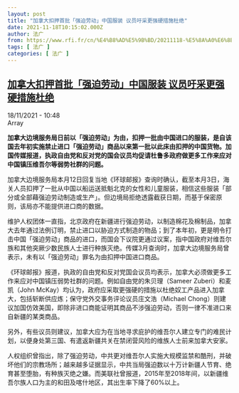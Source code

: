 ```yaml
---
layout: post
title: "加拿大扣押首批「强迫劳动」中国服装 议员吁采更强硬措施杜绝"
date: 2021-11-18T10:15:02.000Z
author: 法广
from: https://www.rfi.fr/cn/%E4%B8%AD%E5%9B%BD/20211118-%E5%8A%A0%E6%8B%BF%E5%A4%A7%E6%89%A3%E6%8A%BC%E9%A6%96%E6%89%B9-%E5%BC%BA%E8%BF%AB%E5%8A%B3%E5%8A%A8-%E4%B8%AD%E5%9B%BD%E6%9C%8D%E8%A3%85-%E8%AE%AE%E5%91%98%E5%90%81%E9%87%87%E6%9B%B4%E5%BC%BA%E7%A1%AC%E6%8E%AA%E6%96%BD%E6%9D%9C%E7%BB%9D
tags: [ 法广 ]
categories: [ 法广 ]
---
```

<!--1637230502000-->
[加拿大扣押首批「强迫劳动」中国服装 议员吁采更强硬措施杜绝](https://www.rfi.fr/cn/%E4%B8%AD%E5%9B%BD/20211118-%E5%8A%A0%E6%8B%BF%E5%A4%A7%E6%89%A3%E6%8A%BC%E9%A6%96%E6%89%B9-%E5%BC%BA%E8%BF%AB%E5%8A%B3%E5%8A%A8-%E4%B8%AD%E5%9B%BD%E6%9C%8D%E8%A3%85-%E8%AE%AE%E5%91%98%E5%90%81%E9%87%87%E6%9B%B4%E5%BC%BA%E7%A1%AC%E6%8E%AA%E6%96%BD%E6%9D%9C%E7%BB%9D)
------

<div>
<div>18/11/2021 - 10:48</div>Array<p><strong>                    加拿大边境服务局日前以「强迫劳动」为由，扣押一批由中国进口的服装，是自该国去年初实施禁止进口「强迫劳动」商品以来第一批以此床由扣押的中国货物。加国传媒报道，执政自由党和反对党的国会议员均促请杜鲁多政府做更多工作来应对中国镇压维吾尔等弱势社群的问题。                </strong></p><div >                    <p>加拿大边境服务局本月12日回复当地《环球邮报》查询时确认，截至本月3日，海关人员扣押了一批从中国以船运送抵魁北克的女性和儿童服装，相信这些服装「部分或全部藉强迫劳动制造或生产」。但边境局拒绝透露截获日期，而基于保密原则，该局亦不能提供进口商的数据。</p><p>维护人权团体一直指，北京政府在新疆进行强迫劳动，以制造棉花及棉制品，加拿大去年通过法例订明，禁止进口以胁迫方式制造的物品；到了本年初，更是明令打击中国「强迫劳动」商品的进口，而国会下议院更通过议案，指中国政府对维吾尔族和其他突厥少数民族人士进行种族灭绝。传媒3月查询时，加拿大边境服务局曾表示，未有以「强迫劳动」罪名为由扣押中国进口商品。</p><p>《环球邮报》报道，执政的自由党和反对党国会议员均表示，加拿大必须做更多工作来应对中国镇压弱势社群的问题。例如自由党的朱贝理（Sameer Zuberi）和麦凯（John McKay）均认为，政府应采取更强硬的措施以杜绝奴工产品进入加拿大，包括斩断供应炼；保守党外交事务评论议员庄文浩（Michael Chong）则建议加国仿效美国，即除非进口商能证明其商品不涉强迫劳动，否则一律不准进口来自新疆的某类商品。</p><p>另外，有些议员则建议，加拿大应为在当地寻求庇护的维吾尔人建立专门的难民计划，以便身处第三国、有遣返新疆共关在禁闭营风险的维族人士前来加拿大安家。</p><p>人权组织曾指出，除了强迫劳动，中共更对维吾尔人实施大规模监禁和酷刑，并破坏他们的宗教场所；越来越多证据显示，中共当局强迫数以十万计新疆人节育、绝育甚至堕胎，有种族灭绝之嫌。而美联社曾报道，2015年至2018年间，以新疆维吾尔族人口为主的和田及喀什地区，其出生率下降了60%以上。</p>                                            <div data-selfpromo-newsletter>    </div>    <div data-selfpromo-app>    </div>                </div>
</div>
